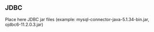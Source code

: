 JDBC
----
Place here JDBC jar files 
(example: mysql-connector-java-5.1.34-bin.jar, ojdbc6-11.2.0.3.jar)
